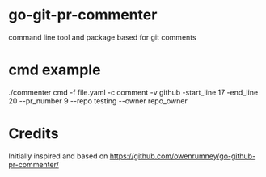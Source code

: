 # go-git-pr-commenter

command line tool and package based for git comments

# cmd example
./commenter cmd -f file.yaml -c comment -v github -start_line 17 -end_line 20 --pr_number 9 --repo testing --owner repo_owner


# Credits

Initially inspired and based on https://github.com/owenrumney/go-github-pr-commenter/ 
